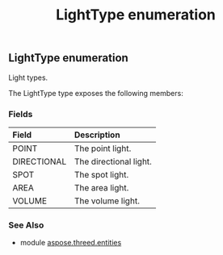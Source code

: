 ﻿---
title: LightType enumeration
second_title: Aspose.3D for Python via .NET API References
description: 
type: docs
weight: 610
url: /python-net/aspose.threed.entities/lighttype/
is_root: false
---

## LightType enumeration

Light types.



The LightType type exposes the following members:

### Fields
| Field | Description |
| :- | :- |
| POINT | The point light. |
| DIRECTIONAL | The directional light. |
| SPOT | The spot light. |
| AREA | The area light. |
| VOLUME | The volume light. |


### See Also

* module [aspose.threed.entities](../)
